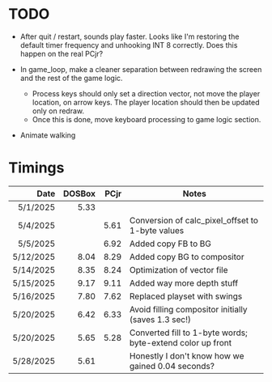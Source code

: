 # TODO

-   After quit / restart, sounds play faster. Looks like I'm restoring the default timer frequency and unhooking INT 8 correctly. Does this happen on the real PCjr?

-   In game_loop, make a cleaner separation between redrawing the screen and the rest of the game logic.

    -   Process keys should only set a direction vector, not move the player location, on arrow keys. The player location should then be updated only on redraw.
    -   Once this is done, move keyboard processing to game logic section.

-   Animate walking

# Timings

|      Date | DOSBox | PCjr | Notes                                                      |
| --------: | -----: | ---: | ---------------------------------------------------------- |
|  5/1/2025 |   5.33 |      |                                                            |
|  5/4/2025 |        | 5.61 | Conversion of calc_pixel_offset to 1-byte values           |
|  5/5/2025 |        | 6.92 | Added copy FB to BG                                        |
| 5/12/2025 |   8.04 | 8.29 | Added copy BG to compositor                                |
| 5/14/2025 |   8.35 | 8.24 | Optimization of vector file                                |
| 5/15/2025 |   9.17 | 9.11 | Added way more depth stuff                                 |
| 5/16/2025 |   7.80 | 7.62 | Replaced playset with swings                               |
| 5/20/2025 |   6.42 | 6.33 | Avoid filling compositor initially (saves 1.3 sec!)        |
| 5/20/2025 |   5.65 | 5.28 | Converted fill to 1-byte words; byte-extend color up front |
| 5/28/2025 |   5.61 |      | Honestly I don't know how we gained 0.04 seconds?          |
